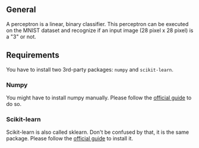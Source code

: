 ## General

A perceptron is a linear, binary classifier. This perceptron can be executed
on the MNIST dataset and recognize if an input image (28 pixel x 28 pixel) is
a "3" or not.

## Requirements

You have to install two 3rd-party packages: `numpy` and `scikit-learn`.

### Numpy

You might have to install numpy manually. Please follow the
[official guide](http://docs.scipy.org/doc/numpy/user/install.html) to do so.

### Scikit-learn

Scikit-learn is also called sklearn. Don't be confused by that, it is the same
package. Please follow the
[official guide](http://scikit-learn.org/stable/install.html) to
install it.

